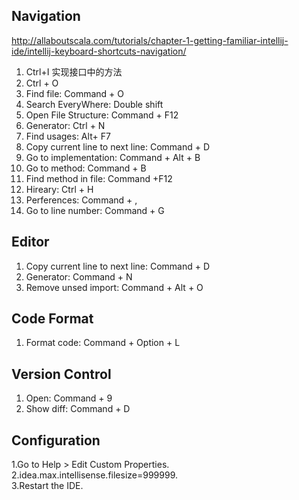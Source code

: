 ## Navigation
http://allaboutscala.com/tutorials/chapter-1-getting-familiar-intellij-ide/intellij-keyboard-shortcuts-navigation/   
1. Ctrl+I 实现接口中的方法
2. Ctrl + O 
3. Find file: Command + O
4. Search EveryWhere:  Double shift
5. Open File Structure:  Command + F12
6. Generator: Ctrl + N
7. Find usages: Alt+ F7
9. Copy current line to next line: Command + D 
10. Go to implementation: Command + Alt + B
11. Go to method: Command + B
12. Find method in file: Command +F12
14. Hireary: Ctrl + H
15. Perferences: Command + ,
16. Go to line number: Command + G

## Editor
1. Copy current line to next line: Command + D
2. Generator: Command + N
3. Remove unsed import: Command + Alt + O

## Code Format
1. Format code: Command + Option + L  

## Version Control
1. Open: Command + 9
2. Show diff: Command + D

## Configuration
 1.Go to Help > Edit Custom Properties.   
 2.idea.max.intellisense.filesize=999999.   
 3.Restart the IDE.   
